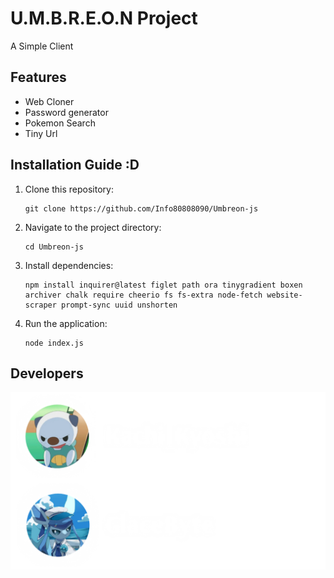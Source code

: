 # U.M.B.R.E.O.N Project

A Simple Client



## Features

- Web Cloner
- Password generator
- Pokemon Search
- Tiny Url

## Installation Guide :D

1. Clone this repository:
   ```
   git clone https://github.com/Info80808090/Umbreon-js
   ```
2. Navigate to the project directory:
   ```
   cd Umbreon-js
   ```

2. Install dependencies:
   ```
   npm install inquirer@latest figlet path ora tinygradient boxen archiver chalk require cheerio fs fs-extra node-fetch website-scraper prompt-sync uuid unshorten
   ```

3. Run the application:
   ```
   node index.js
   ```
   
## Developers
![image alt](https://raw.githubusercontent.com/Info80808090/Assets/refs/heads/main/20250802_225416.png)
